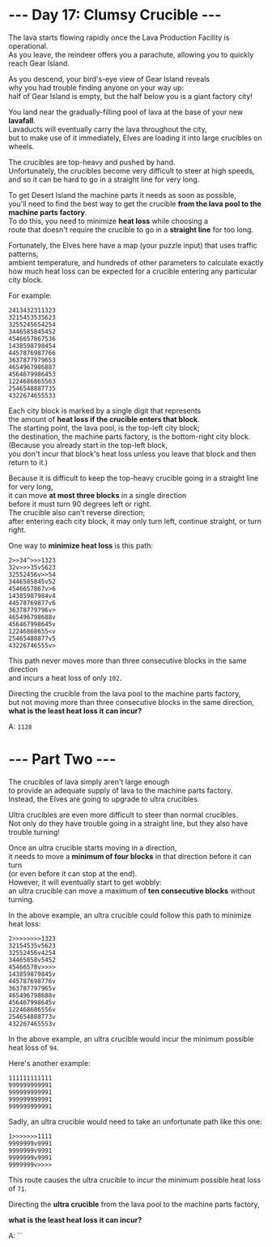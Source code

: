# --- Day 17: Clumsy Crucible ---

The lava starts flowing rapidly once the Lava Production Facility is operational.  
As you leave, the reindeer offers you a parachute, allowing you to quickly reach Gear Island.

As you descend, your bird's-eye view of Gear Island reveals  
why you had trouble finding anyone on your way up:  
half of Gear Island is empty, but the half below you is a giant factory city!

You land near the gradually-filling pool of lava at the base of your new **lavafall**.  
Lavaducts will eventually carry the lava throughout the city,  
but to make use of it immediately, Elves are loading it into large crucibles on wheels.

The crucibles are top-heavy and pushed by hand.  
Unfortunately, the crucibles become very difficult to steer at high speeds,  
and so it can be hard to go in a straight line for very long.

To get Desert Island the machine parts it needs as soon as possible,  
you'll need to find the best way to get the crucible **from the lava pool to the machine parts factory**.  
To do this, you need to minimize **heat loss** while choosing a  
route that doesn't require the crucible to go in a **straight line** for too long.

Fortunately, the Elves here have a map (your puzzle input) that uses traffic patterns,  
ambient temperature, and hundreds of other parameters to calculate exactly  
how much heat loss can be expected for a crucible entering any particular city block.

For example:

```text
2413432311323
3215453535623
3255245654254
3446585845452
4546657867536
1438598798454
4457876987766
3637877979653
4654967986887
4564679986453
1224686865563
2546548887735
4322674655533
```

Each city block is marked by a single digit that represents  
the amount of **heat loss if the crucible enters that block**.  
The starting point, the lava pool, is the top-left city block;  
the destination, the machine parts factory, is the bottom-right city block.  
(Because you already start in the top-left block,  
you don't incur that block's heat loss unless you leave that block and then return to it.)

Because it is difficult to keep the top-heavy crucible going in a straight line for very long,  
it can move **at most three blocks** in a single direction  
before it must turn 90 degrees left or right.  
The crucible also can't reverse direction;  
after entering each city block, it may only turn left, continue straight, or turn right.

One way to **minimize heat loss** is this path:

```text
2>>34^>>>1323
32v>>>35v5623
32552456v>>54
3446585845v52
4546657867v>6
14385987984v4
44578769877v6
36378779796v>
465496798688v
456467998645v
12246868655<v
25465488877v5
43226746555v>
```

This path never moves more than three consecutive blocks in the same direction  
and incurs a heat loss of only `102`.

Directing the crucible from the lava pool to the machine parts factory,  
but not moving more than three consecutive blocks in the same direction,  
**what is the least heat loss it can incur?**

A: `1128`

# --- Part Two ---

The crucibles of lava simply aren't large enough  
to provide an adequate supply of lava to the machine parts factory.  
Instead, the Elves are going to upgrade to ultra crucibles.

Ultra crucibles are even more difficult to steer than normal crucibles.  
Not only do they have trouble going in a straight line, but they also have trouble turning!

Once an ultra crucible starts moving in a direction,  
it needs to move a **minimum of four blocks** in that direction before it can turn  
(or even before it can stop at the end).  
However, it will eventually start to get wobbly:  
an ultra crucible can move a maximum of **ten consecutive blocks** without turning.

In the above example, an ultra crucible could follow this path to minimize heat loss:

```text
2>>>>>>>>1323
32154535v5623
32552456v4254
34465858v5452
45466578v>>>>
143859879845v
445787698776v
363787797965v
465496798688v
456467998645v
122468686556v
254654888773v
432267465553v
```

In the above example, an ultra crucible would incur the minimum possible heat loss of `94`.

Here's another example:

```text
111111111111
999999999991
999999999991
999999999991
999999999991
```

Sadly, an ultra crucible would need to take an unfortunate path like this one:

```text
1>>>>>>>1111
9999999v9991
9999999v9991
9999999v9991
9999999v>>>>
```

This route causes the ultra crucible to incur the minimum possible heat loss of `71`.

Directing the **ultra crucible** from the lava pool to the machine parts factory,

**what is the least heat loss it can incur?**

A: ``
